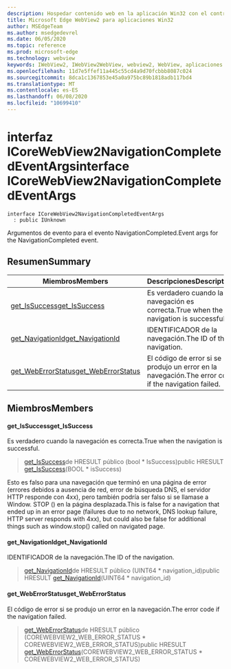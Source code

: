 ```yaml
---
description: Hospedar contenido web en la aplicación Win32 con el control Microsoft Edge WebView2
title: Microsoft Edge WebView2 para aplicaciones Win32
author: MSEdgeTeam
ms.author: msedgedevrel
ms.date: 06/05/2020
ms.topic: reference
ms.prod: microsoft-edge
ms.technology: webview
keywords: IWebView2, IWebView2WebView, webview2, WebView, aplicaciones Win32, Win32, Edge, ICoreWebView2, ICoreWebView2Controller, control de explorador, HTML Edge
ms.openlocfilehash: 11d7e5ffef11a445c55cd4a9d70fcbbb8087c024
ms.sourcegitcommit: 8dca1c1367853e45a0a975bc89b1818adb117bd4
ms.translationtype: MT
ms.contentlocale: es-ES
ms.lasthandoff: 06/08/2020
ms.locfileid: "10699410"
---
```

# <span data-ttu-id="9b03c-104">interfaz ICoreWebView2NavigationCompletedEventArgs</span><span class="sxs-lookup"><span data-stu-id="9b03c-104">interface ICoreWebView2NavigationCompletedEventArgs</span></span> 

```
interface ICoreWebView2NavigationCompletedEventArgs
  : public IUnknown
```

<span data-ttu-id="9b03c-105">Argumentos de evento para el evento NavigationCompleted.</span><span class="sxs-lookup"><span data-stu-id="9b03c-105">Event args for the NavigationCompleted event.</span></span>

## <span data-ttu-id="9b03c-106">Resumen</span><span class="sxs-lookup"><span data-stu-id="9b03c-106">Summary</span></span>

 <span data-ttu-id="9b03c-107">Miembros</span><span class="sxs-lookup"><span data-stu-id="9b03c-107">Members</span></span>                        | <span data-ttu-id="9b03c-108">Descripciones</span><span class="sxs-lookup"><span data-stu-id="9b03c-108">Descriptions</span></span>
--------------------------------|---------------------------------------------
[<span data-ttu-id="9b03c-109">get_IsSuccess</span><span class="sxs-lookup"><span data-stu-id="9b03c-109">get_IsSuccess</span></span>](#get_issuccess) | <span data-ttu-id="9b03c-110">Es verdadero cuando la navegación es correcta.</span><span class="sxs-lookup"><span data-stu-id="9b03c-110">True when the navigation is successful.</span></span>
[<span data-ttu-id="9b03c-111">get_NavigationId</span><span class="sxs-lookup"><span data-stu-id="9b03c-111">get_NavigationId</span></span>](#get_navigationid) | <span data-ttu-id="9b03c-112">IDENTIFICADOR de la navegación.</span><span class="sxs-lookup"><span data-stu-id="9b03c-112">The ID of the navigation.</span></span>
[<span data-ttu-id="9b03c-113">get_WebErrorStatus</span><span class="sxs-lookup"><span data-stu-id="9b03c-113">get_WebErrorStatus</span></span>](#get_weberrorstatus) | <span data-ttu-id="9b03c-114">El código de error si se produjo un error en la navegación.</span><span class="sxs-lookup"><span data-stu-id="9b03c-114">The error code if the navigation failed.</span></span>

## <span data-ttu-id="9b03c-115">Miembros</span><span class="sxs-lookup"><span data-stu-id="9b03c-115">Members</span></span>

#### <span data-ttu-id="9b03c-116">get_IsSuccess</span><span class="sxs-lookup"><span data-stu-id="9b03c-116">get_IsSuccess</span></span> 

<span data-ttu-id="9b03c-117">Es verdadero cuando la navegación es correcta.</span><span class="sxs-lookup"><span data-stu-id="9b03c-117">True when the navigation is successful.</span></span>

> <span data-ttu-id="9b03c-118">[get_IsSuccess](#get_issuccess)de HRESULT público (bool \* IsSuccess)</span><span class="sxs-lookup"><span data-stu-id="9b03c-118">public HRESULT [get_IsSuccess](#get_issuccess)(BOOL \* isSuccess)</span></span>

<span data-ttu-id="9b03c-119">Esto es falso para una navegación que terminó en una página de error (errores debidos a ausencia de red, error de búsqueda DNS, el servidor HTTP responde con 4xx), pero también podría ser falso si se llamase a Window. STOP () en la página desplazada.</span><span class="sxs-lookup"><span data-stu-id="9b03c-119">This is false for a navigation that ended up in an error page (failures due to no network, DNS lookup failure, HTTP server responds with 4xx), but could also be false for additional things such as window.stop() called on navigated page.</span></span>

#### <span data-ttu-id="9b03c-120">get_NavigationId</span><span class="sxs-lookup"><span data-stu-id="9b03c-120">get_NavigationId</span></span> 

<span data-ttu-id="9b03c-121">IDENTIFICADOR de la navegación.</span><span class="sxs-lookup"><span data-stu-id="9b03c-121">The ID of the navigation.</span></span>

> <span data-ttu-id="9b03c-122">[get_NavigationId](#get_navigationid)de HRESULT público (UINT64 \* navigation_id)</span><span class="sxs-lookup"><span data-stu-id="9b03c-122">public HRESULT [get_NavigationId](#get_navigationid)(UINT64 \* navigation_id)</span></span>

#### <span data-ttu-id="9b03c-123">get_WebErrorStatus</span><span class="sxs-lookup"><span data-stu-id="9b03c-123">get_WebErrorStatus</span></span> 

<span data-ttu-id="9b03c-124">El código de error si se produjo un error en la navegación.</span><span class="sxs-lookup"><span data-stu-id="9b03c-124">The error code if the navigation failed.</span></span>

> <span data-ttu-id="9b03c-125">[get_WebErrorStatus](#get_weberrorstatus)de HRESULT público (COREWEBVIEW2_WEB_ERROR_STATUS \* COREWEBVIEW2_WEB_ERROR_STATUS)</span><span class="sxs-lookup"><span data-stu-id="9b03c-125">public HRESULT [get_WebErrorStatus](#get_weberrorstatus)(COREWEBVIEW2_WEB_ERROR_STATUS \* COREWEBVIEW2_WEB_ERROR_STATUS)</span></span>

